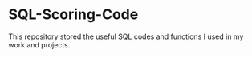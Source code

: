 # SQL-Scoring-Code
This repository stored the useful SQL codes and functions I used in my work and projects. 
